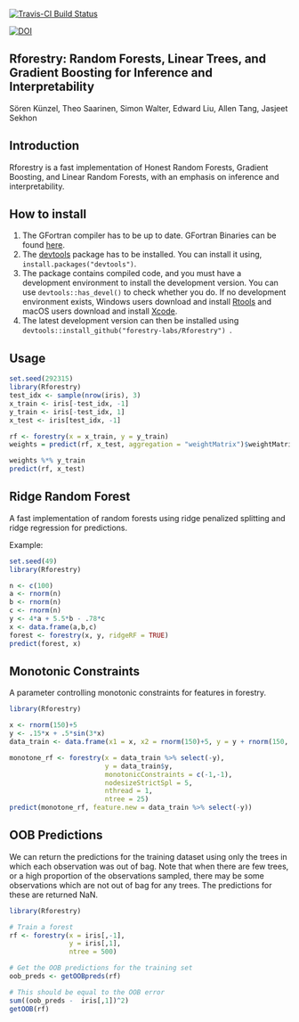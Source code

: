 [![Travis-CI Build Status](https://travis-ci.org/soerenkuenzel/forestry.svg?branch=master)](https://travis-ci.org/soerenkuenzel/forestry)

[![DOI](https://zenodo.org/badge/DOI/10.5281/zenodo.2629366.svg)](https://doi.org/10.5281/zenodo.2629366)


## Rforestry: Random Forests, Linear Trees, and Gradient Boosting for Inference and Interpretability

Sören Künzel, Theo Saarinen, Simon Walter, Edward Liu, Allen Tang, Jasjeet Sekhon

## Introduction

Rforestry is a fast implementation of Honest Random Forests, Gradient Boosting,
and Linear Random Forests, with an emphasis on inference and interpretability.

## How to install
1. The GFortran compiler has to be up to date. GFortran Binaries can be found [here](https://gcc.gnu.org/wiki/GFortranBinaries).
2. The [devtools](https://github.com/hadley/devtools) package has to be installed. You can install it using,  `install.packages("devtools")`.
3. The package contains compiled code, and you must have a development environment to install the development version. You can use `devtools::has_devel()` to check whether you do. If no development environment exists, Windows users download and install [Rtools](https://cran.r-project.org/bin/windows/Rtools/) and macOS users download and install [Xcode](https://itunes.apple.com/us/app/xcode/id497799835).
4. The latest development version can then be installed using
`devtools::install_github("forestry-labs/Rforestry") `.


## Usage

```R
set.seed(292315)
library(Rforestry)
test_idx <- sample(nrow(iris), 3)
x_train <- iris[-test_idx, -1]
y_train <- iris[-test_idx, 1]
x_test <- iris[test_idx, -1]

rf <- forestry(x = x_train, y = y_train)
weights = predict(rf, x_test, aggregation = "weightMatrix")$weightMatrix

weights %*% y_train
predict(rf, x_test)
```

## Ridge Random Forest

A fast implementation of random forests using ridge penalized splitting and ridge regression for predictions.

Example:

  ```R
set.seed(49)
library(Rforestry)

n <- c(100)
a <- rnorm(n)
b <- rnorm(n)
c <- rnorm(n)
y <- 4*a + 5.5*b - .78*c
x <- data.frame(a,b,c)
forest <- forestry(x, y, ridgeRF = TRUE)
predict(forest, x)
```

## Monotonic Constraints

A parameter controlling monotonic constraints for features in forestry.

```R
library(Rforestry)

x <- rnorm(150)+5
y <- .15*x + .5*sin(3*x)
data_train <- data.frame(x1 = x, x2 = rnorm(150)+5, y = y + rnorm(150, sd = .4))

monotone_rf <- forestry(x = data_train %>% select(-y),
                        y = data_train$y,
                        monotonicConstraints = c(-1,-1),
                        nodesizeStrictSpl = 5,
                        nthread = 1,
                        ntree = 25)
predict(monotone_rf, feature.new = data_train %>% select(-y))

```


## OOB Predictions

We can return the predictions for the training dataset using only the trees in
which each observation was out of bag. Note that when there are few trees, or a
high proportion of the observations sampled, there may be some observations
which are not out of bag for any trees.
The predictions for these are returned NaN.


```R
library(Rforestry)

# Train a forest
rf <- forestry(x = iris[,-1],
               y = iris[,1],
               ntree = 500)

# Get the OOB predictions for the training set
oob_preds <- getOOBpreds(rf)

# This should be equal to the OOB error
sum((oob_preds -  iris[,1])^2)
getOOB(rf)
```



